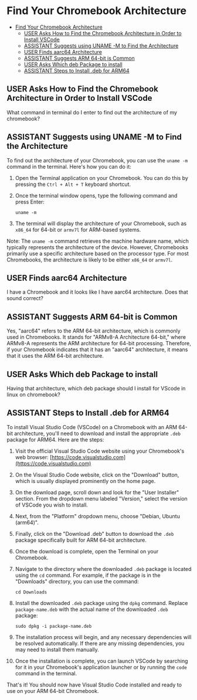 # Find Your Chromebook Architecture

<!-- TOC -->

- [Find Your Chromebook Architecture](#find-your-chromebook-architecture)
  - [USER Asks How to Find the Chromebook Architecture in Order to Install VSCode](#user-asks-how-to-find-the-chromebook-architecture-in-order-to-install-vscode)
  - [ASSISTANT Suggests using UNAME -M to Find the Architecture](#assistant-suggests-using-uname--m-to-find-the-architecture)
  - [USER Finds aarc64 Architecture](#user-finds-aarc64-architecture)
  - [ASSISTANT Suggests ARM 64-bit is Common](#assistant-suggests-arm-64-bit-is-common)
  - [USER Asks Which deb Package to install](#user-asks-which-deb-package-to-install)
  - [ASSISTANT Steps to Install .deb for ARM64](#assistant-steps-to-install-deb-for-arm64)

<!-- /TOC -->

## USER Asks How to Find the Chromebook Architecture in Order to Install VSCode

What command in terminal do I enter to find out the architecture of my chromebook?

## ASSISTANT Suggests using UNAME -M to Find the Architecture

To find out the architecture of your Chromebook, you can use the `uname -m` command in the terminal. Here's how you can do it:

1. Open the Terminal application on your Chromebook. You can do this by pressing the `Ctrl + Alt + T` keyboard shortcut.

2. Once the terminal window opens, type the following command and press Enter:
   ```
   uname -m
   ```

3. The terminal will display the architecture of your Chromebook, such as `x86_64` for 64-bit or `armv7l` for ARM-based systems.

Note: The `uname -m` command retrieves the machine hardware name, which typically represents the architecture of the device. However, Chromebooks primarily use a specific architecture based on the processor type. For most Chromebooks, the architecture is likely to be either `x86_64` or `armv7l`.

## USER Finds aarc64 Architecture

I have a Chromebook and it looks like I have aarc64 architecture. Does that sound correct?

## ASSISTANT Suggests ARM 64-bit is Common

Yes, "aarc64" refers to the ARM 64-bit architecture, which is commonly used in Chromebooks. It stands for "ARMv8-A Architecture 64-bit," where ARMv8-A represents the ARM architecture for 64-bit processing. Therefore, if your Chromebook indicates that it has an "aarc64" architecture, it means that it uses the ARM 64-bit architecture.

## USER Asks Which deb Package to install

Having that architecture, which deb package should I install for VScode in linux on chromebook?

## ASSISTANT Steps to Install .deb for ARM64

To install Visual Studio Code (VSCode) on a Chromebook with an ARM 64-bit architecture, you'll need to download and install the appropriate `.deb` package for ARM64. Here are the steps:

1. Visit the official Visual Studio Code website using your Chromebook's web browser: [https://code.visualstudio.com](https://code.visualstudio.com)

2. On the Visual Studio Code website, click on the "Download" button, which is usually displayed prominently on the home page.

3. On the download page, scroll down and look for the "User Installer" section. From the dropdown menu labeled "Version," select the version of VSCode you wish to install.

4. Next, from the "Platform" dropdown menu, choose "Debian, Ubuntu (arm64)".

5. Finally, click on the "Download .deb" button to download the `.deb` package specifically built for ARM 64-bit architecture.

6. Once the download is complete, open the Terminal on your Chromebook.

7. Navigate to the directory where the downloaded `.deb` package is located using the `cd` command. For example, if the package is in the "Downloads" directory, you can use the command:
   ```
   cd Downloads
   ```

8. Install the downloaded `.deb` package using the `dpkg` command. Replace `package-name.deb` with the actual name of the downloaded `.deb` package:
   ```
   sudo dpkg -i package-name.deb
   ```

9. The installation process will begin, and any necessary dependencies will be resolved automatically. If there are any missing dependencies, you may need to install them manually.

10. Once the installation is complete, you can launch VSCode by searching for it in your Chromebook's application launcher or by running the `code` command in the terminal.

That's it! You should now have Visual Studio Code installed and ready to use on your ARM 64-bit Chromebook.